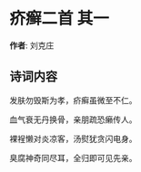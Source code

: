 # 疥癣二首  其一

**作者**: 刘克庄

## 诗词内容

发肤勿毁斯为孝，疥癣虽微至不仁。

血气衰无丹换骨，亲朋疏恐癞传人。

裸裎懒对炎凉客，汤熨犹贪闪电身。

臭腐神奇同尽耳，全归即可见先亲。

